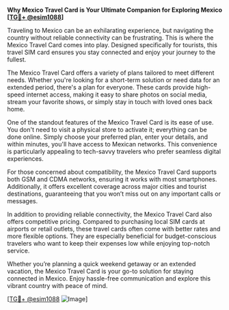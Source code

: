 **Why Mexico Travel Card is Your Ultimate Companion for Exploring Mexico [[TG💪+ @esim1088](https://t.me/s/esim1088)]**

Traveling to Mexico can be an exhilarating experience, but navigating the country without reliable connectivity can be frustrating. This is where the Mexico Travel Card comes into play. Designed specifically for tourists, this travel SIM card ensures you stay connected and enjoy your journey to the fullest.

The Mexico Travel Card offers a variety of plans tailored to meet different needs. Whether you're looking for a short-term solution or need data for an extended period, there's a plan for everyone. These cards provide high-speed internet access, making it easy to share photos on social media, stream your favorite shows, or simply stay in touch with loved ones back home.

One of the standout features of the Mexico Travel Card is its ease of use. You don't need to visit a physical store to activate it; everything can be done online. Simply choose your preferred plan, enter your details, and within minutes, you'll have access to Mexican networks. This convenience is particularly appealing to tech-savvy travelers who prefer seamless digital experiences.

For those concerned about compatibility, the Mexico Travel Card supports both GSM and CDMA networks, ensuring it works with most smartphones. Additionally, it offers excellent coverage across major cities and tourist destinations, guaranteeing that you won’t miss out on any important calls or messages.

In addition to providing reliable connectivity, the Mexico Travel Card also offers competitive pricing. Compared to purchasing local SIM cards at airports or retail outlets, these travel cards often come with better rates and more flexible options. They are especially beneficial for budget-conscious travelers who want to keep their expenses low while enjoying top-notch service.

Whether you’re planning a quick weekend getaway or an extended vacation, the Mexico Travel Card is your go-to solution for staying connected in Mexico. Enjoy hassle-free communication and explore this vibrant country with peace of mind.

[[TG💪+ @esim1088](https://t.me/s/esim1088) ![Image](https://i.postimg.cc/Y0z9fWf4/image.png)]